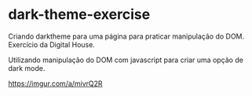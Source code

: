 # dark-theme-exercise
Criando darktheme para uma página para praticar manipulação do DOM. Exercício da Digital House. 

Utilizando manipulação do DOM com javascript para criar uma opção de dark mode. 

https://imgur.com/a/mivrQ2R
